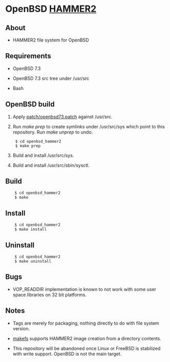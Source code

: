 OpenBSD [HAMMER2](https://gitweb.dragonflybsd.org/dragonfly.git/blob/HEAD:/sys/vfs/hammer2/DESIGN)
========

## About

+ HAMMER2 file system for OpenBSD

## Requirements

+ OpenBSD 7.3

+ OpenBSD 7.3 src tree under /usr/src

+ Bash

## OpenBSD build

1. Apply [patch/openbsd73.patch](patch/openbsd73.patch) against /usr/src.

2. Run *make prep* to create symlinks under /usr/src/sys which point to this repository. Run *make unprep* to undo.

        $ cd openbsd_hammer2
        $ make prep

3. Build and install /usr/src/sys.

4. Build and install /usr/src/sbin/sysctl.

## Build

        $ cd openbsd_hammer2
        $ make

## Install

        $ cd openbsd_hammer2
        $ make install

## Uninstall

        $ cd openbsd_hammer2
        $ make uninstall

## Bugs

+ VOP\_READDIR implementation is known to not work with some user space libraries on 32 bit platforms.

## Notes

+ Tags are merely for packaging, nothing directly to do with file system version.

+ [makefs](https://github.com/kusumi/makefs) supports HAMMER2 image creation from a directory contents.

+ This repository will be abandoned once Linux or FreeBSD is stabilized with write support. OpenBSD is not the main target.
